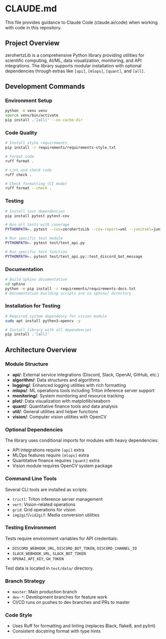 # CLAUDE.md

This file provides guidance to Claude Code (claude.ai/code) when working with code in this repository.

## Project Overview

zerohertzLib is a comprehensive Python library providing utilities for scientific computing, AI/ML, data visualization, monitoring, and API integrations. The library supports modular installation with optional dependencies through extras like `[api]`, `[mlops]`, `[quant]`, and `[all]`.

## Development Commands

### Environment Setup
```bash
python -m venv venv
source venv/bin/activate
pip install .'[all]' --no-cache-dir
```

### Code Quality
```bash
# Install style requirements
pip install -r requirements/requirements-style.txt

# Format code
ruff format .

# Lint and check code
ruff check .

# Check formatting (CI mode)
ruff format --check .
```

### Testing
```bash
# Install test dependencies
pip install pytest pytest-cov

# Run all tests with coverage
PYTHONPATH=. pytest --cov=zerohertzLib --cov-report=xml --junitxml=junit.xml -o junit_family=legacy

# Run specific test module
PYTHONPATH=. pytest test/test_api.py

# Run specific test function
PYTHONPATH=. pytest test/test_api.py::test_discord_bot_message
```

### Documentation
```bash
# Build Sphinx documentation
cd sphinx
python -m pip install -r requirements/requirements-docs.txt
# Documentation building scripts are in sphinx/ directory
```

### Installation for Testing
```bash
# Required system dependency for vision module
sudo apt install python3-opencv -y

# Install library with all dependencies
pip install .'[all]'
```

## Architecture Overview

### Module Structure
- **api/**: External service integrations (Discord, Slack, OpenAI, GitHub, etc.)
- **algorithm/**: Data structures and algorithms
- **logging/**: Enhanced logging utilities with rich formatting
- **mlops/**: ML operations tools including Triton inference server support
- **monitoring/**: System monitoring and resource tracking
- **plot/**: Data visualization with matplotlib/seaborn
- **quant/**: Quantitative finance tools and data analysis
- **util/**: General utilities and helper functions
- **vision/**: Computer vision utilities with OpenCV

### Optional Dependencies
The library uses conditional imports for modules with heavy dependencies:
- API integrations require `[api]` extra
- MLOps features require `[mlops]` extra  
- Quantitative finance requires `[quant]` extra
- Vision module requires OpenCV system package

### Command Line Tools
Several CLI tools are installed as scripts:
- `trictl`: Triton inference server management
- `vert`: Vision-related operations
- `grid`: Grid operations for vision
- `img2gif`/`vid2gif`: Media conversion utilities

### Testing Environment
Tests require environment variables for API credentials:
- `DISCORD_WEBHOOK_URL`, `DISCORD_BOT_TOKEN`, `DISCORD_CHANNEL_ID`
- `SLACK_WEBHOOK_URL`, `SLACK_BOT_TOKEN`
- `OPENAI_API_KEY`, `GH_TOKEN`

Test data is located in `test/data/` directory.

### Branch Strategy
- `master`: Main production branch
- `dev-*`: Development branches for feature work
- CI/CD runs on pushes to dev branches and PRs to master

### Code Style
- Uses Ruff for formatting and linting (replaces Black, flake8, and pylint)
- Consistent docstring format with type hints